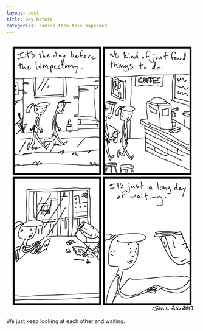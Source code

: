 ```yaml
---
layout: post
title: Day before
categories: comics then-this-happened
---
```

![day before](/public/images/june-25-2017-comic.png)

We just keep looking at each other and waiting.